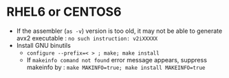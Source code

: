 # RHEL6 or CENTOS6
- If the assembler (`as -v`) version is too old, it may not be able to generate avx2 executable : `no such instruction: v2iXXXXX`
- Install GNU binutils
  - `configure --prefix=< > ; make; make install`
  - If `makeinfo comand not found` error message appears, suppress makeinfo by : `make MAKINFO=true; make install MAKEINFO=true`
